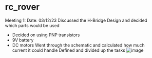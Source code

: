 # rc_rover


Meeting 1:
Date: 03/12/23
Discussed the H-Bridge Design and decided which parts would be used
  - Decided on using PNP transistors
  - 9V battery
  - DC motors
Went through the schematic and calculated how much current it could handle
Defined and divided up the tasks
![image](https://user-images.githubusercontent.com/69320369/224601874-c5b4059b-2ab1-4c97-a3c2-f3a50a5f6dbe.png)


